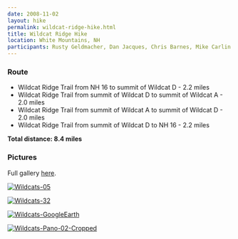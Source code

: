 ```yaml
---
date: 2008-11-02
layout: hike
permalink: wildcat-ridge-hike.html
title: Wildcat Ridge Hike
location: White Mountains, NH
participants: Rusty Geldmacher, Dan Jacques, Chris Barnes, Mike Carlin
---
```


### Route

  * Wildcat Ridge Trail from NH 16 to summit of Wildcat D - 2.2 miles
  * Wildcat Ridge Trail from summit of Wildcat D to summit of Wildcat A - 2.0 miles
  * Wildcat Ridge Trail from summit of Wildcat A to summit of Wildcat D - 2.0 miles
  * Wildcat Ridge Trail from summit of Wildcat D to NH 16 - 2.2 miles

**Total distance: 8.4 miles**

### Pictures

Full gallery [here](http://www.flickr.com/photos/geldmacher/sets/72157608695186429/).

[![Wildcats-05](http://farm4.static.flickr.com/3013/3007213510_c616fccd56.jpg)](http://www.flickr.com/photos/geldmacher/3007213510/)

[![Wildcats-32](http://farm4.static.flickr.com/3172/3006383173_e3a857d6d6.jpg)](http://www.flickr.com/photos/geldmacher/3006383173/)

[![Wildcats-GoogleEarth](http://farm4.static.flickr.com/3248/3007207588_e3dbd0f280.jpg)](http://www.flickr.com/photos/geldmacher/3007207588/)

[![Wildcats-Pano-02-Cropped](http://farm4.static.flickr.com/3213/3006374449_aca46597ca.jpg)](http://www.flickr.com/photos/geldmacher/3006374449/)
